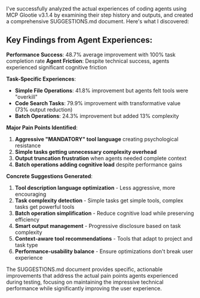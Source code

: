 I've successfully analyzed the actual experiences of coding agents using MCP Glootie v3.1.4 by examining their step history and outputs, and created a comprehensive SUGGESTIONS.md document. Here's what I discovered:

## Key Findings from Agent Experiences:

**Performance Success**: 48.7% average improvement with 100% task completion rate
**Agent Friction**: Despite technical success, agents experienced significant cognitive friction

**Task-Specific Experiences**:
- **Simple File Operations**: 41.8% improvement but agents felt tools were "overkill"
- **Code Search Tasks**: 79.9% improvement with transformative value (73% output reduction)
- **Batch Operations**: 24.3% improvement but added 13% complexity

**Major Pain Points Identified**:
1. **Aggressive "MANDATORY" tool language** creating psychological resistance
2. **Simple tasks getting unnecessary complexity overhead**
3. **Output truncation frustration** when agents needed complete context
4. **Batch operations adding cognitive load** despite performance gains

**Concrete Suggestions Generated**:
1. **Tool description language optimization** - Less aggressive, more encouraging
2. **Task complexity detection** - Simple tasks get simple tools, complex tasks get powerful tools
3. **Batch operation simplification** - Reduce cognitive load while preserving efficiency
4. **Smart output management** - Progressive disclosure based on task complexity
5. **Context-aware tool recommendations** - Tools that adapt to project and task type
6. **Performance-usability balance** - Ensure optimizations don't break user experience

The SUGGESTIONS.md document provides specific, actionable improvements that address the actual pain points agents experienced during testing, focusing on maintaining the impressive technical performance while significantly improving the user experience.
